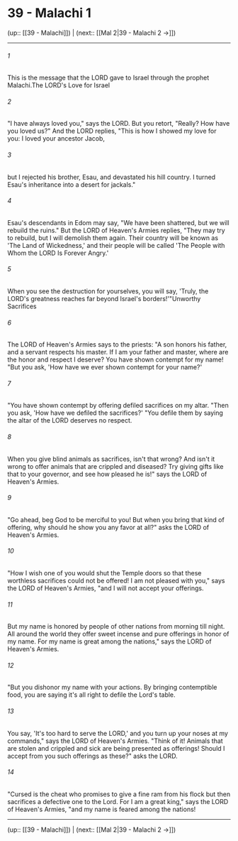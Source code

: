 # 39 - Malachi 1

(up:: [[39 - Malachi]]) | (next:: [[Mal 2|39 - Malachi 2 →]])

***


###### 1 
This is the message that the LORD gave to Israel through the prophet Malachi.The LORD's Love for Israel 

###### 2 
"I have always loved you," says the LORD. But you retort, "Really? How have you loved us?" And the LORD replies, "This is how I showed my love for you: I loved your ancestor Jacob, 

###### 3 
but I rejected his brother, Esau, and devastated his hill country. I turned Esau's inheritance into a desert for jackals." 

###### 4 
Esau's descendants in Edom may say, "We have been shattered, but we will rebuild the ruins." But the LORD of Heaven's Armies replies, "They may try to rebuild, but I will demolish them again. Their country will be known as 'The Land of Wickedness,' and their people will be called 'The People with Whom the LORD Is Forever Angry.' 

###### 5 
When you see the destruction for yourselves, you will say, 'Truly, the LORD's greatness reaches far beyond Israel's borders!'"Unworthy Sacrifices 

###### 6 
The LORD of Heaven's Armies says to the priests: "A son honors his father, and a servant respects his master. If I am your father and master, where are the honor and respect I deserve? You have shown contempt for my name! "But you ask, 'How have we ever shown contempt for your name?' 

###### 7 
"You have shown contempt by offering defiled sacrifices on my altar. "Then you ask, 'How have we defiled the sacrifices?' "You defile them by saying the altar of the LORD deserves no respect. 

###### 8 
When you give blind animals as sacrifices, isn't that wrong? And isn't it wrong to offer animals that are crippled and diseased? Try giving gifts like that to your governor, and see how pleased he is!" says the LORD of Heaven's Armies. 

###### 9 
"Go ahead, beg God to be merciful to you! But when you bring that kind of offering, why should he show you any favor at all?" asks the LORD of Heaven's Armies. 

###### 10 
"How I wish one of you would shut the Temple doors so that these worthless sacrifices could not be offered! I am not pleased with you," says the LORD of Heaven's Armies, "and I will not accept your offerings. 

###### 11 
But my name is honored by people of other nations from morning till night. All around the world they offer sweet incense and pure offerings in honor of my name. For my name is great among the nations," says the LORD of Heaven's Armies. 

###### 12 
"But you dishonor my name with your actions. By bringing contemptible food, you are saying it's all right to defile the Lord's table. 

###### 13 
You say, 'It's too hard to serve the LORD,' and you turn up your noses at my commands," says the LORD of Heaven's Armies. "Think of it! Animals that are stolen and crippled and sick are being presented as offerings! Should I accept from you such offerings as these?" asks the LORD. 

###### 14 
"Cursed is the cheat who promises to give a fine ram from his flock but then sacrifices a defective one to the Lord. For I am a great king," says the LORD of Heaven's Armies, "and my name is feared among the nations!

***

(up:: [[39 - Malachi]]) | (next:: [[Mal 2|39 - Malachi 2 →]])
